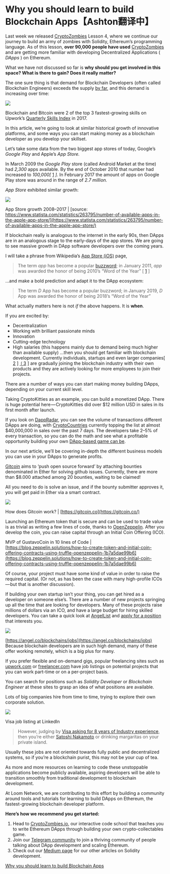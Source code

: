 # Why you should learn to build Blockchain Apps【Ashton翻译中】

Last week we released [CryptoZombies](http://cryptozombies.io/) Lesson 4, where we continue our journey to build an army of zombies with Solidity, Ethereum’s programming language. As of this lesson, **over 90,000 people have used** [CryptoZombies](http://cryptozombies.io/) and are getting more familiar with developing Decentralized Applications ( *DApps* ) on Ethereum.

What we have not discussed so far is **why should you get involved in this space? What is there to gain? Does it really matter?**

The one sure thing is that demand for Blockchain Developers (often called Blockchain Engineers) exceeds the supply [by far](https://www.computerworld.com/article/3235972/it-careers/blockchain-jobs-continue-to-explode-offer-salary-premiums.html), and this demand is increasing over time:

![](https://i.imgur.com/atm4GhR.png)

Blockchain and Bitcoin were 2 of the top 3 fastest-growing skills on Upwork’s [Quarterly Skills Index](https://www.upwork.com/blog/2017/11/freelance-skills-upwork-q3-2017/) in 2017.

In this article, we’re going to look at similar historical growth of innovative platforms, and some ways you can start making money as a blockchain developer as you develop your skillset.

Let’s take some data from the two biggest app stores of today, Google’s *Google Play* and Apple’s *App Store.*

In March 2009 the *Google Play* store (called Android Market at the time) had *2,300* apps available. By the end of October 2010 that number had increased to *100,000[* [1](https://en.wikipedia.org/wiki/Google_Play#History_of_app_growth) *].* In February 2017 the amount of apps on Google Play store was around in the range of *2.7 million.*

*App Store* exhibited similar growth:

![](https://i.imgur.com/Wn46Rwb.png)

App Store growth 2008–2017 | [source: https://www.statista.com/statistics/263795/number-of-available-apps-in-the-apple-app-store/](https://www.statista.com/statistics/263795/number-of-available-apps-in-the-apple-app-store/)

If blockchain really is analogous to the internet in the early 90s, then DApps are in an analogous stage to the early-days of the app stores. We are going to see massive growth in DApp software developers over the coming years.

I will take a phrase from Wikipedia’s [App Store (iOS)](https://en.wikipedia.org/wiki/App_Store_%28iOS%29) page,

> The term *app* has become a popular [buzzword](https://en.wikipedia.org/wiki/Buzzword); in January 2011, *app* was awarded the honor of being 2010’s “Word of the Year” [ [1](https://www.americandialect.org/American-Dialect-Society-2010-Word-of-the-Year-PRESS-RELEASE.pdf) ]  

…and make a bold prediction and adapt it to the DApp ecosystem:

> The term *D* App has become a popular buzzword; in January 2019, *D* App was awarded the honor of being 2018’s “Word of the Year”  

What actually matters here is not *if* the above happens. It is **when**.

If you are excited by:

* Decentralization
* Working with brilliant passionate minds
* Innovation
* Cutting-edge technology
* High salaries (this happens mainly due to demand being much higher than available supply)
…then you should get familiar with blockchain development. Currently individuals, startups and even larger companies[ [2](http://www.nasdaq.com/article/kodak-pivots-toward-blockchain-technology-cm907246) ] [❲3](https://www.indeed.com/viewjob?jk=ee47354b3dca28dd&amp;from=tp-serp&amp;tk=1c49tige60n3a7um) ] are gradually joining the blockchain industry with their own products and they are actively looking for more employees to join their projects.

There are a number of ways you can start making money building DApps, depending on your current skill level.

Taking CryptoKitties as an example, you can build a monetized DApp. There is huge potential here — CryptoKitties did over $12 million USD in sales in its first month after launch.

If you look on [DappRadar](https://dappradar.com/), you can see the volume of transactions different DApps are doing, with [CryptoCountries](https://cryptocountries.io/) currently topping the list at almost $40,000,000 in sales over the past 7 days. The developers take 2–5% of every transaction, so you can do the math and see what a profitable opportunity building your own [DApp-based game can be](https://cryptozombies.io/).

In our next article, we’ll be covering in-depth the different business models you can use in your DApps to generate profits.

[Gitcoin](https://gitcoin.co/) aims to ‘push open source forward’ by attaching bounties denominated in Ether for solving github issues. Currently, there are more than $8.000 attached among 20 bounties, waiting to be claimed!

All you need to do is solve an issue, and if the bounty submitter approves it, you will get paid in Ether via a smart contract.

![](https://i.imgur.com/PLeqtRz.png)

How does Gitcoin work? | [https://gitcoin.co](https://gitcoin.co/)

Launching an Ethereum token that is secure and can be used to trade value is as trivial as writing a few lines of code, thanks to [OpenZeppelin](https://blog.zeppelin.solutions/how-to-create-token-and-initial-coin-offering-contracts-using-truffle-openzeppelin-1b7a5dae99b6). After you develop the coin, you can raise capital through an Initial Coin Offering (ICO).

MVP of GustavoCoin in 10 lines of Code | [https://blog.zeppelin.solutions/how-to-create-token-and-initial-coin-offering-contracts-using-truffle-openzeppelin-1b7a5dae99b6](https://blog.zeppelin.solutions/how-to-create-token-and-initial-coin-offering-contracts-using-truffle-openzeppelin-1b7a5dae99b6)

Of course, your project must have some kind of value in order to raise the required capital. (Or not, as has been the case with many high-profile ICOs — but that is another discussion).

If building your own startup isn’t your thing, you can get hired as a developer on someone else’s. There are a number of new projects springing up all the time that are looking for developers. Many of these projects raise millions of dollars via an ICO, and have a large budget for hiring skilled developers.
You can take a quick look at [AngelList](https://angel.co/) and [apply for a position](https://angel.co/blockchains/jobs) that interests you.

![](https://i.imgur.com/EMG4E25.png)

[https://angel.co/blockchains/jobs](https://angel.co/blockchains/jobs)
Because blockchain developers are in such high demand, many of these offer working remotely, which is a big plus for many.

If you prefer flexible and on-demand gigs, popular freelancing sites such as [upwork.com](http://upwork.com/) or [freelancer.com](http://freelancer.com/) have job listings on potential projects that you can work part-time or on a per-project basis.

You can search for positions such as *Solidity Developer* or *Blockchain Engineer* at these sites to grasp an idea of what positions are available.

Lots of big companies hire from time to time, trying to explore their own corporate solution.

![](https://i.imgur.com/KdvIaRx.png)

Visa job listing at LinkedIn

> However, judging by [Visa asking for 8 years of Industry experience](https://www.indeed.com/m/viewjob?jk=b36f4dbb6b6140d5&amp;from=serp), then you’re either [Satoshi Nakamoto](https://en.wikipedia.org/wiki/Satoshi_Nakamoto) or drinking margaritas on your private island.  

Usually these jobs are not oriented towards fully public and decentralized systems, so if you’re a blockchain purist, this may not be your cup of tea.

As more and more resources on learning to code these unstoppable applications become publicly available, aspiring developers will be able to transition smoothly from traditional development to blockchain development.

At Loom Network, we are contributing to this effort by building a community around tools and tutorials for learning to build DApps on Ethereum, the fastest-growing blockchain developer platform.

**Here’s how we recommend you get started:**

1. Head to [CryptoZombies.io](http://cryptozombies.io/), our interactive code school that teaches you to write Ethereum DApps through building your own crypto-collectables game.
2. Join our [Telegram community](http://t.me/loomnetwork) to join a thriving community of people talking about DApp development and scaling Ethereum.
3. Check out our [Medium page](http://medium.com/loom-network) for our other articles on Solidity development.

[Why you should learn to build Blockchain Apps](https://medium.com/loom-network/why-you-should-learn-to-build-blockchain-apps-be9a92e8d08e)
